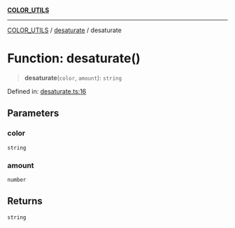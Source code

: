 [**COLOR_UTILS**](../../README.md)

***

[COLOR_UTILS](../../README.md) / [desaturate](../README.md) / desaturate

# Function: desaturate()

> **desaturate**(`color`, `amount`): `string`

Defined in: [desaturate.ts:16](https://github.com/dailker/everyutil-js/blob/b3e269da55b7d96c15eb37e98c5c4f6b94f05f6f/src/color/desaturate.ts#L16)

## Parameters

### color

`string`

### amount

`number`

## Returns

`string`
